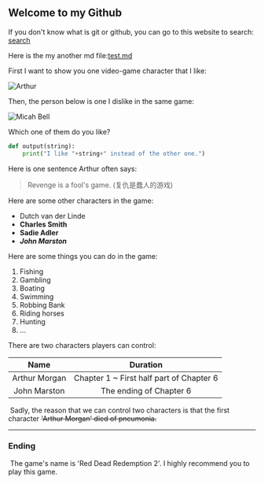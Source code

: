 ## Welcome to my Github



If you don't know what is git or github, you can go to this website to search: [search](https://www.baidu.com/)



Here is the my another md file:[test.md](./test.md)



First I want to show you one video-game character that I like:

![Arthur](.\Arthur.png"亚瑟·摩根")



Then, the person below is one I dislike in the same game: 

![Micah Bell](https://img.3dmgame.com/uploads/images/news/20191105/1572941465_538449.jpg"迈卡·贝尔")



Which one of them do you like?

```python
def output(string):
    print("I like "+string+" instead of the other one.")
```



Here is one sentence Arthur often says:

> Revenge is a fool's game.	(复仇是蠢人的游戏)



Here are some other characters in the game:

* Dutch van der Linde
* **Charles Smith**
* **Sadie Adler**
* ***John Marston***



Here are some things you can do in the game:

1. Fishing
2. Gambling
3. Boating
4. Swimming
5. Robbing Bank
6. Riding horses
7. Hunting
8. ...



There are two characters players can control:

|     Name      |                 Duration                 |
| :-----------: | :--------------------------------------: |
| Arthur Morgan | Chapter 1 ~ First half part of Chapter 6 |
| John Marston  |         The ending of Chapter 6          |

​	Sadly, the reason that we can control two characters is that the first character ~~'Arthur Morgan' died of pneumonia.~~



---

### Ending

​	The game's name is 'Red Dead Redemption 2'. I highly recommend you to play this game.